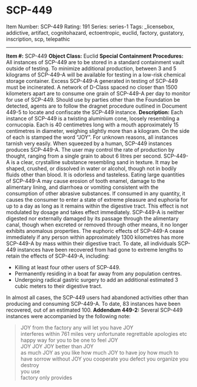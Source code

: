 # SCP-449
Item Number: SCP-449
Rating: 191
Series: series-1
Tags: _licensebox, addictive, artifact, cognitohazard, ectoentropic, euclid, factory, gustatory, inscription, scp, telepathic

---

**Item #:** SCP-449
**Object Class:** Euclid
**Special Containment Procedures:** All instances of SCP-449 are to be stored in a standard containment vault outside of testing. To minimize additional production, between 3 and 5 kilograms of SCP-449-A will be available for testing in a low-risk chemical storage container. Excess SCP-449-A generated in testing of SCP-449 must be incinerated.
A network of D-Class spaced no closer than 1500 kilometers apart are to consume one grain of SCP-449-A per day to monitor for use of SCP-449. Should use by parties other than the Foundation be detected, agents are to follow the dragnet procedure outlined in Document 449-5 to locate and confiscate the SCP-449 instance.
**Description:** Each instance of SCP-449 is a twisting aluminium cone, loosely resembling a cornucopia. Each is 40 centimetres long with a mouth approximately 15 centimetres in diameter, weighing slightly more than a kilogram. On the side of each is stamped the word “JOY”. For unknown reasons, all instances tarnish very easily.
When squeezed by a human, SCP-449 instances produces SCP-449-A. The user may control the rate of production by thought, ranging from a single grain to about 6 litres per second. SCP-449-A is a clear, crystalline substance resembling sand in texture. It may be shaped, crushed, or dissolved in water or alcohol, though not in bodily fluids other than blood. It is odorless and tasteless. Eating large quantities of SCP-449-A may cause erosion of tooth enamel, damage to the alimentary lining, and diarrhoea or vomiting consistent with the consumption of other abrasive substances.
If consumed in any quantity, it causes the consumer to enter a state of extreme pleasure and euphoria for up to a day as long as it remains within the digestive tract. This effect is not modulated by dosage and takes effect immediately. SCP-449-A is neither digested nor externally damaged by its passage through the alimentary canal, though when excreted or removed through other means, it no longer exhibits anomalous properties.
The euphoric effects of SCP-449-A cease immediately if any person within approximately 1300 kilometres has more SCP-449-A by mass within their digestive tract. To date, all individuals SCP-449 instances have been recovered from had gone to extreme lengths to retain the effects of SCP-449-A, including:
  * Killing at least four other users of SCP-449.
  * Permanently residing in a boat far away from any population centres.
  * Undergoing radical gastric surgery to add an additional estimated 3 cubic meters to their digestive tract.

In almost all cases, the SCP-449 users had abandoned activities other than producing and consuming SCP-449-A. To date, 83 instances have been recovered, out of an estimated 100.
**Addendum 449-2:** Several SCP-449 instances were accompanied by the following note:
> JOY from the factory
> any will let you have JOY  
>  interferes within 761 miles very unfortunate regrettable apologies etc  
>  happy way for you to be one to feel JOY  
>  JOY JOY JOY better than JOY  
>  as much JOY as you like
> how much JOY to have joy how much to have sorrow without JOY
> you cooperate you defect you organize you destroy  
>  you use  
>  factory only provides